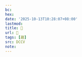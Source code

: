 ```yaml
---
bc:
hex:
date: '2025-10-13T10:28:07+08:00'
lastmod:
title: 􁹼
url: 􁹼
tags: [趨]
src: DCCV
note:
---
```

